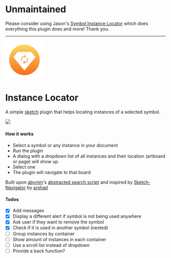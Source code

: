 # Unmaintained

Please consider using Jason's [Symbol Instance Locator](https://github.com/sonburn/symbol-instance-locator) which does everything this plugin does and more! Thank you.

-------

![icon](InstanceLocator.sketchplugin/Contents/Resources/icon.png)

# Instance Locator

A simple [sketch](https://sketchapp.com/) plugin that helps locating instances of a selected symbol.

<a href="http://bit.ly/SketchRunnerWebsite">
  <img width="128" src="http://bit.ly/RunnerBadgeWhite">
</a>

#### How it works

- Select a symbol or any instance in your document
- Run the plugin
- A dialog with a dropdown list of all instances and their location (artboard or page) will show up
- Select one
- The plugin will navigate to that board

Built upon [abynim](github.com/abynim)'s [abstracted search script](https://medium.com/sketch-app-sources/sketch-plugin-snippets-for-plugin-developers-e9e1d2ab6827) and inspired by [Sketch-Navigator](https://github.com/arshad/Sketch-Navigator) by [arshad](github.com/arshad)

#### Todos

- [x] Add messages
- [x] Display a different alert if symbol is not being used anywhere
- [x] Ask user if they want to remove the symbol
- [x] Check if it is used in another symbol (nested)
- [ ] Group instances by container
- [ ] Show amount of instances in each container
- [ ] Use a scroll list instead of dropdown
- [ ] Provide a back function?
